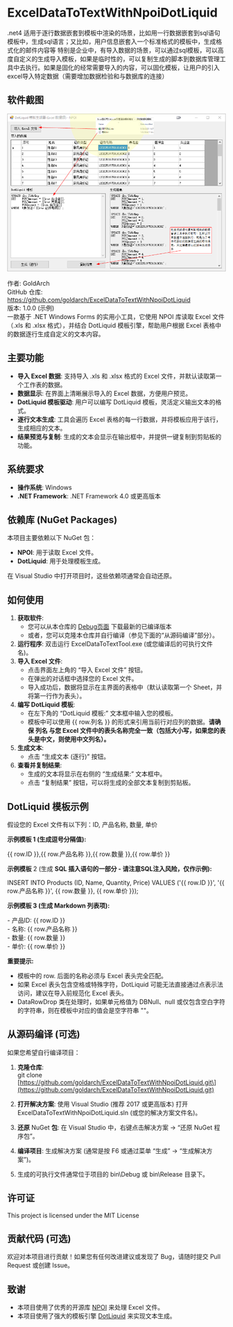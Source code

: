 # ExcelDataToTextWithNpoiDotLiquid
.net4 
适用于逐行数据嵌套到模板中渲染的场景，比如用一行数据嵌套到sql语句模板中，生成sql语言；又比如，用户信息嵌套入一个标准格式的模板中，生成格式化的邮件内容等
特别是企业中，有导入数据的场景，可以通过sql模板，可以高度自定义的生成导入模板，如果是临时性的，可以复制生成的脚本到数据库管理工具中去执行。如果是固化的经常需要导入的内容，可以固化模板，让用户的引入excel导入特定数据（需要增加数据检验和与数据库的连接） 
## **软件截图**
![image](https://github.com/goldarch/ExcelDataToTextWithNpoiDotLiquid/blob/main/%E5%9B%BE%E7%89%87%E8%B5%84%E6%BA%90/%E6%B5%8B%E8%AF%95%E7%9A%84%E6%95%88%E6%9E%9C.png)  

作者: GoldArch  
GitHub 仓库: https://github.com/goldarch/ExcelDataToTextWithNpoiDotLiquid  
版本: 1.0.0 (示例)  
一款基于 .NET Windows Forms 的实用小工具，它使用 NPOI 库读取 Excel 文件（.xls 和 .xlsx 格式），并结合 DotLiquid 模板引擎，帮助用户根据 Excel 表格中的数据逐行生成自定义的文本内容。

## **主要功能**

* **导入 Excel 数据**: 支持导入 .xls 和 .xlsx 格式的 Excel 文件，并默认读取第一个工作表的数据。  
* **数据显示**: 在界面上清晰展示导入的 Excel 数据，方便用户预览。  
* **DotLiquid 模板驱动**: 用户可以编写 DotLiquid 模板，灵活定义输出文本的格式。  
* **逐行文本生成**: 工具会遍历 Excel 表格的每一行数据，并将模板应用于该行，生成相应的文本。  
* **结果预览与复制**: 生成的文本会显示在输出框中，并提供一键复制到剪贴板的功能。
## **系统要求**

* **操作系统**: Windows  
* **.NET Framework**: .NET Framework 4.0 或更高版本

## **依赖库 (NuGet Packages)**

本项目主要依赖以下 NuGet 包：

* **NPOI**: 用于读取 Excel 文件。  
* **DotLiquid**: 用于处理模板生成。

在 Visual Studio 中打开项目时，这些依赖项通常会自动还原。

## **如何使用**

1. **获取软件**:  
   * 您可以从本仓库的 [Debug页面]([https://github.com/goldarch/ExcelDataToTextWithNpoiDotLiquid/releases](https://github.com/goldarch/ExcelDataToTextWithNpoiDotLiquid/tree/main/ExcelNpoiDotLiquidGenerator/ExcelNpoiDotLiquidGenerator/bin/Debug)) 下载最新的已编译版本 
   * 或者，您可以克隆本仓库并自行编译（参见下面的“从源码编译”部分）。  
2. **运行程序**: 双击运行 ExcelDataToTextTool.exe (或您编译后的可执行文件名)。  
3. **导入 Excel 文件**:  
   * 点击界面左上角的 “导入 Excel 文件” 按钮。  
   * 在弹出的对话框中选择您的 Excel 文件。  
   * 导入成功后，数据将显示在主界面的表格中（默认读取第一个 Sheet，并将第一行作为表头）。  
4. **编写 DotLiquid 模板**:  
   * 在左下角的 “DotLiquid 模板:” 文本框中输入您的模板。  
   * 模板中可以使用 {{ row.列名 }} 的形式来引用当前行对应列的数据。**请确保 列名 与您 Excel 文件中的表头名称完全一致（包括大小写，如果您的表头是中文，则使用中文列名）。**  
5. **生成文本**:  
   * 点击 “生成文本 (逐行)” 按钮。  
6. **查看并复制结果**:  
   * 生成的文本将显示在右侧的 “生成结果:” 文本框中。  
   * 点击 “复制结果” 按钮，可以将生成的全部文本复制到剪贴板。

## **DotLiquid 模板示例**

假设您的 Excel 文件有以下列：ID, 产品名称, 数量, 单价

**示例模板 1 (生成逗号分隔值):**

{{ row.ID }},{{ row.产品名称 }},{{ row.数量 }},{{ row.单价 }}

**示例模板** 2 (生成 **SQL 插入语句的一部分 \- 请注意SQL注入风险，仅作示例):**

INSERT INTO Products (ID, Name, Quantity, Price) VALUES ('{{ row.ID }}', '{{ row.产品名称 }}', {{ row.数量 }}, {{ row.单价 }});

**示例模板 3 (生成 Markdown 列表项):**

\- 产品ID: {{ row.ID }}  
  \- 名称: {{ row.产品名称 }}  
  \- 数量: {{ row.数量 }}  
  \- 单价: {{ row.单价 }}

**重要提示:**

* 模板中的 row. 后面的名称必须与 Excel 表头完全匹配。  
* 如果 Excel 表头包含空格或特殊字符，DotLiquid 可能无法直接通过点表示法访问，建议在导入前规范化 Excel 表头。  
* DataRowDrop 类在处理时，如果单元格值为 DBNull、null 或仅包含空白字符的字符串，则在模板中对应的值会是空字符串 ""。

## **从源码编译 (可选)**

如果您希望自行编译项目：

1. **克隆仓库**:  
   git clone \[https://github.com/goldarch/ExcelDataToTextWithNpoiDotLiquid.git\](https://github.com/goldarch/ExcelDataToTextWithNpoiDotLiquid.git)

2. **打开解决方案**: 使用 Visual Studio (推荐 2017 或更高版本) 打开 ExcelDataToTextWithNpoiDotLiquid.sln (或您的解决方案文件名)。  
3. **还原** NuGet **包**: 在 Visual Studio 中，右键点击解决方案 \-\> “还原 NuGet 程序包”。  
4. **编译项目**: 生成解决方案 (通常是按 F6 或通过菜单 “生成” \-\> “生成解决方案”)。  
5. 生成的可执行文件通常位于项目的 bin\\Debug 或 bin\\Release 目录下。

## **许可证**
This project is licensed under the MIT License
## **贡献代码 (可选)**
欢迎对本项目进行贡献！如果您有任何改进建议或发现了 Bug，请随时提交 Pull Request 或创建 Issue。
## **致谢**

* 本项目使用了优秀的开源库 [NPOI](https://github.com/nissl-lab/npoi) 来处理 Excel 文件。  
* 本项目使用了强大的模板引擎 [DotLiquid](https://github.com/dotliquid/dotliquid) 来实现文本生成。
